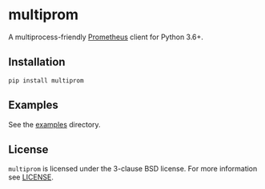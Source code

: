 # multiprom

A multiprocess-friendly [Prometheus][prom] client for Python 3.6+.

## Installation

    pip install multiprom

## Examples

See the [examples][examples] directory.

## License

`multiprom` is licensed under the 3-clause BSD license.  For more
information see [LICENSE][license].

[prom]: https://prometheus.io
[license]: https://github.com/Bogdanp/multiprom/blob/master/LICENSE
[examples]: https://github.com/Bogdanp/multiprom/tree/master/examples
